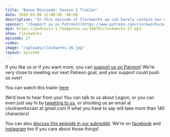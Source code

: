 ```yaml
---
title: 'Bonus Minisode: Season 2 Trailer'
date: 2018-03-08 12:00:00 -06:00
description: "In this episode of Clockworks we can barely contain our excitement for season 2 of Legion. It’s coming so soon! We spend a (relatively) short minisode reacting to and speculating about the recently released trailer for Legion season 2."
sponsor: "[Support us on Patreon](https://www.patreon.com/clockworkscast)"
mp3: https://podcasts-1.feedpress.co/16679/clockworks-27.mp3
show: clockworks
episode: 27
video:
image: "/uploads/clockworks-26.jpg"
layout: episode
---
```


If you like us or if you want more, you can [support us on Patreon](https://www.patreon.com/clockworkscast)! We’re very close to meeting our next Patreon goal, and your support could push us over!

You can watch this trailer [here](https://www.youtube.com/watch?v=HmBIn9De-Yc)

We’d love to hear from you! You can talk to us about Legion, or you can even just say hi by [tweeting to us](http://www.twitter.com/clockworkscast), or shooting us an email at clockworkscast at gmail.com if what you have to say will take more than 140 characters!

You can also [discuss this episode in our subreddit](https://www.reddit.com/r/Goodstuff_fm/). We’re on [facebook](http://facebook.com/clockworkscast) and [instagram](https://www.instagram.com/clockworkscast) too if you care about those things!
